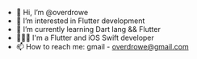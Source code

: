 - 👋 Hi, I’m @overdrowe
- 👀 I’m interested in Flutter development
- 🌱 I’m currently learning Dart lang && Flutter
- 👨🏻‍💻 I'm a Flutter and iOS Swift developer
- 📫 How to reach me: gmail - overdrowe@gmail.com
